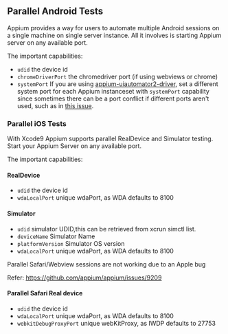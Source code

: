 ## Parallel Android Tests

Appium provides a way for users to automate multiple Android sessions on a single machine on single server instance. All it involves is starting Appium server on any available port.

The important capabilities:

- `udid` the device id
- `chromeDriverPort` the chromedriver port (if using webviews or chrome)
- `systemPort` If you are using [appium-uiautomator2-driver](https://github.com/appium/appium-uiautomator2-driver), set a different system port for each Appium instanceset with `systemPort` capability since sometimes there can be a port conflict if different ports aren't used, such as in [this issue](https://github.com/appium/appium/issues/7745).

### Parallel iOS Tests

With Xcode9 Appium supports parallel RealDevice and Simulator testing. Start your Appium Server on any available port.

The important capabilities:

#### RealDevice

- `udid` the device id
- `wdaLocalPort` unique wdaPort, as WDA defaults to 8100

#### Simulator

- `udid` simulator UDID,this can be retrieved from xcrun simctl list.
- `deviceName` Simulator Name
- `platformVersion` Simulator OS version
- `wdaLocalPort` unique wdaPort, as WDA defaults to 8100

Parallel Safari/Webview sessions are not working due to an Apple bug

Refer: https://github.com/appium/appium/issues/9209

#### Parallel Safari Real device

- `udid` the device id
- `wdaLocalPort` unique wdaPort, as WDA defaults to 8100
- `webkitDebugProxyPort` unique webKitProxy, as IWDP defaults to 27753